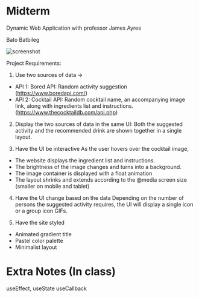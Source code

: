 # Midterm

Dynamic Web Application with professor James Ayres

Bato Batbileg

![screenshot]([http://url/to/img.png](https://github.com/batoxpr/idm-midterm/blob/main/screenshots/desktop1.png?raw=true))

Project Requirements:
1) Use two sources of data ->
- API 1: Bored API: Random activity suggestion (https://www.boredapi.com/)
- API 2: Cocktail API: Random cocktail name, an accompanying image link, along with ingredients list and instructions. (https://www.thecocktaildb.com/api.php)

2) Display the two sources of data in the same UI: 
Both the suggested activity and the recommended drink are shown together in a single layout.


3) Have the UI be interactive
As the user hovers over the cocktail image, 
- The website displays the ingredient list and instructions.
- The brightness of the image changes and turns into a background.
- The image container is displayed with a float animation
- The layout shrinks and extends according to the @media screen size (smaller on mobile and tablet)


4) Have the UI change based on the data
Depending on the number of persons the suggested activity requires, the UI will display a single icon or a group icon GIFs.

5) Have the site styled
- Animated gradient title
- Pastel color palette
- Minimalist layout


# Extra Notes (In class)

useEffect,
useState
useCallback